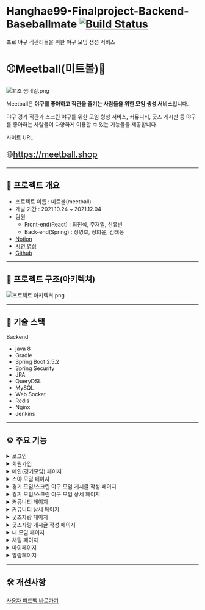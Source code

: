 # Hanghae99-Finalproject-Backend-Baseballmate [![Build Status](https://app.travis-ci.com/slsnrnsep/Habit-Tracker.svg?branch=main)](https://app.travis-ci.com/slsnrnsep/Habit-Tracker)

프로 야구 직관러들을 위한 야구 모임 생성 서비스
# ⚾Meetball(미트볼)🥎

![11조 썸네일.png](https://s3-us-west-2.amazonaws.com/secure.notion-static.com/60a5e5df-cb40-460d-8937-98728a5685e1/11조_썸네일.png)

Meetball은 **야구를 좋아하고 직관을 즐기는 사람들을 위한 모임 생성 서비스**입니다.

야구 경기 직관과 스크린 야구를 위한 모임 형성 서비스, 커뮤니티, 굿즈 게시판 등 야구를 좋아하는 사람들이 다양하게 이용할 수 있는 기능들을 제공합니다.

사이트 URL <p style='font-size:22px;'>🌐<a href='https://meetball.shop' target='_blank'>https://meetball.shop</a></p>

---

## 📝 프로젝트 개요

- 프로젝트 이름 : 미트볼(meetball)
- 개발 기간 : 2021.10.24 ~ 2021.12.04
- 팀원
    - Front-end(React) : <a href='https://github.com/lipton-web' style="text-decoration:none" target='_blank'>최진식</a>, <a href='https://github.com/jaeilnet' style="text-decoration:none" target='_blank'>주재일</a>, <a href='https://github.com/sinyubin' style="text-decoration:none" target='_blank'>신유빈</a>
    - Back-end(Spring) : <a href='https://github.com/slsnrnsep' style="text-decoration:none" target='_blank'>정영호</a>, <a href='https://github.com/codenamehee' style="text-decoration:none" target='_blank'>정희윤</a>, <a href='https://github.com/Woong5026' style="text-decoration:none" target='_blank'>김태웅</a>
- <a href='' target='_blank' >Notion</a>
- <a href='https://youtu.be/cviKHk5Aqi8'>시연 영상</a>
- <a href='https://github.com/slsnrnsep/Hanghae99-Finalproject-Backend-Baseballmate' target='_blank'>Github</a>

---

## 🧩 프로젝트 구조(아키텍쳐)

![프로젝트 아키텍쳐.png](https://s3-us-west-2.amazonaws.com/secure.notion-static.com/a2421a0b-681e-4a8d-83ec-aa29cba5e1d9/프로젝트_아키텍쳐.png)

---

## 🧰 기술 스택

Backend

- java 8
- Gradle
- Spring Boot 2.5.2
- Spring Security
- JPA
- QueryDSL
- MySQL
- Web Socket
- Redis
- Nginx
- Jenkins

---

## ⚙ 주요 기능

<details>
<summary>로그인</summary>

- Spring Security + JWT 기반 일반 로그인
- 카카오 소셜 로그인이 가능합니다.
</details>

<details>
<summary>회원가입</summary>

- 아이디 및 닉네임의 중복확인을 자동으로 체크합니다.
- 문자 인증을 통해 휴대폰 인증을 할 수 있습니다.
</details>

<details>
<summary>메인(경기모임) 페이지</summary>

- 전체 모임 게시글들을 조회할 수 있습니다.
- 모임 게시글들을 구단/경기 일정/참여도가 높은 순으로 조회할 수 있습니다.
- 플로팅 버튼을 누르면 모임 게시글을 작성할 수 있습니다.
- 무한 스크롤을 통해 모임 게시글들을 계속해서 불러올 수 있습니다.
- 특정 게시글을 누르면 해당 게시글의 상세 페이지로 넘어갈 수 있습니다.
- 로그인 페이지, 마이페이지(로그인이 완료되었을 경우)로 넘어갈 수 있습니다.
</details>

<details>
<summary>스야 모임 페이지</summary>

- 전체 스크린 야구 모임 게시글들을 조회할 수 있습니다.
- 스크린 야구 모임 게시글들을 지역별로 조회할 수 있습니다.
- 플로팅 버튼을 누르면 스크린 야구 모임 게시글을 작성할 수 있습니다.
- 무한 스크롤을 통해 스크린 야구 모임 게시글들을 계속해서 불러올 수 있습니다.
- 특정 게시글을 누르면 해당 게시글의 상세 페이지로 넘어갈 수 있습니다.
</details>

<details>
<summary>경기 모임/스크린 야구 모임 게시글 작성 페이지</summary>

- 모임 게시글의 제목과 소개글을 작성할 수 있습니다.
- [경기 직관 모임] 구단을 선택하면 해당 구단이 치르는 경기 일정들을 조회하고 그 중 직관 갈 경기를 선택 할 수 있습니다.
- [스크린 야구 모임] 지도에서 스크린 야구장을 선택할 수 있습니다.
- 모임의 인원 수를 최대 8명까지 설정할 수 있습니다.
- 모임 게시글에 함께 등록할 사진을 업로드할 수 있습니다.
- 모임 게시글을 생성하면 해당 모임에 대한 채팅방이 함께 생성됩니다.
</details>

<details>
<summary>경기 모임/스크린 야구 모임 상세 페이지</summary>

- 모임 게시글들의 자세한 정보를 조회할 수 있습니다.
- 모임 게시글을 찜하여 '찜한 모임' 페이지에서 모아서 조회할 수 있습니다.
- 방명록에 댓글을 남기거나 수정, 삭제할 수 있습니다.
- 방명록에 남겨진 댓글에 좋아요를 할 수 있습니다.
- [모임 생성자의 경우] 모임 게시글을 수정, 삭제할 수 있습니다.
- [모임 생성자의 경우] '모임 확정하기'를 통해 더이상 해당 모임의 참여신청을 받지 않도록 할 수 있습니다.
- [모임 생성자의 경우] '모임 확정 취소하기'를 통해 모임 확정을 취소할 수 있습니다.
- [모임 참여자의 경우] 모임에 참여 신청을 할 수 있습니다.
- [모임 참여자의 경우] 모임에 대한 참여 신청을 취소할 수 있습니다.
</details>

<details>
<summary>커뮤니티 페이지</summary>

- 서비스 내의 다양한 유저들이 올린 게시글들을 조회할 수 있습니다.
- 특정 게시글을 선택하면 해당 게시글의 상세 페이지로 넘어갈 수 있습니다.
- 플로팅 버튼을 누르면 커뮤니티 게시글을 작성할 수 있습니다.
</details>

<details>
<summary>커뮤니티 상세 페이지</summary>

- 해당 커뮤니티 게시글에 댓글을 작성할 수 있습니다.
- 타인이 등록한 댓글에 좋아요를 할 수 있습니다.
- [게시글 작성자] 커뮤니티 게시글을 수정, 삭제할 수 있습니다.
- [댓글 작성자] 해당 댓글을 수정, 삭제할 수 있습니다.
</details>

<details>
<summary>굿즈자랑 페이지</summary>

- 굿즈 자랑 페이지에 올라온 게시글들을 모두 조회할 수 있습니다.
- '더보기' 버튼을 통해 감춰진 게시글 내용을 조회할 수 있습니다.
- '댓글 더보기' 버튼을 통해 게시글에 등록된 댓글들을 조회할 수 있습니다.
- 무한 스크롤을 통해 게시글들을 계속해서 불러올 수 있습니다.
- 플로팅 버튼을 누르면 굿즈자랑 게시글을 작성할 수 있습니다.
</details>

<details>
<summary>굿즈자랑 게시글 작성 페이지</summary>

- 굿즈 게시글에 올릴 사진을 업로드할 수 있습니다.
- 굿즈 게시글의 이름, 내용을 작성할 수 있습니다.
</details>

<details>
<summary>내 모임 페이지</summary>

- 내가 참여한 모임 게시글들을 조회할 수 있습니다.
- 내가 작성한 모임 게시글들을 조회할 수 있습니다.
- 내가 찜한 모임 게시글들을 조회할 수 있습니다.
- 필터 기능을 통해 전체/경기 직관/스크린 야구 모임들을 나누어 조회할 수 있습니다.
</details>

<details>
<summary>채팅 페이지</summary>

- 참여하거나 직접 개설한 경기 직관 모임/스크린 야구 모임 게시글의 채팅방들을 모두 조회할 수 있습니다.
- 특정 채팅방으로 넘어가서 초대되어있는 유저들과 채팅을 나눌 수 있습니다.
</details>

<details>
<summary>마이페이지</summary>

- 초기에 선택했던 내 구단을 변경할 수 있습니다.
- 거주지역을 설정할 수 있습니다.
- 100자 이하의 자기소개를 등록할 수 있습니다.
- 로그아웃을 할 수 있습니다.
</details>

<details>
<summary>알람페이지</summary>

- 작성한 게시글에 댓글, 좋아요가 추가될 경우 해당 이벤트에 대한 알람을 조회할 수 있습니다.
- 경기 직관 모임, 스크린 야구 모임에 참가신청이 들어올 경우 참가신청 탭에서 해당 신청에 대한 승락/거절 여부를 결정할 수 있습니다.
- 특정 유저의 모임 참가신청을 승락할 경우 해당 유저가 모임의 단체 채팅방에 초대됩니다.
</details>

---

## 🛠 개선사항

<a href='' target='_blank'>사용자 피드백 바로가기 </a>
